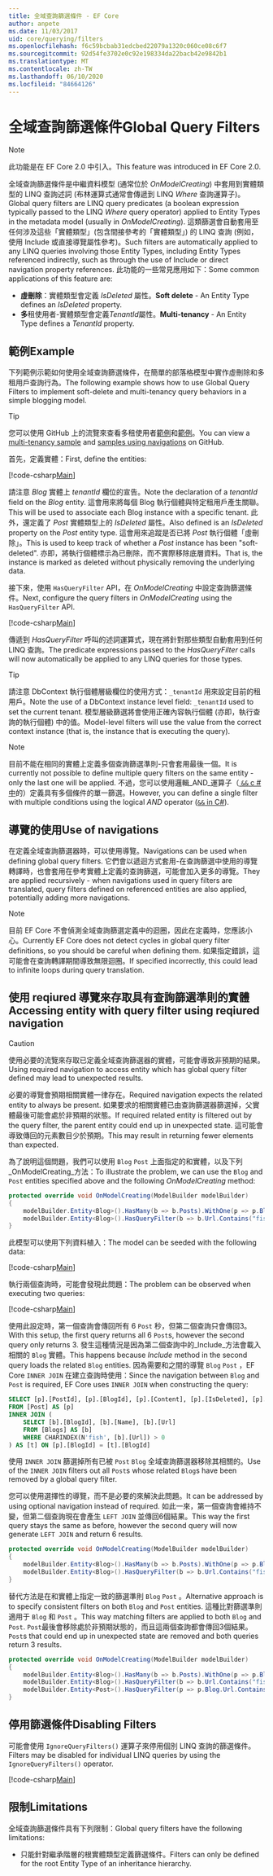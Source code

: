 ```yaml
---
title: 全域查詢篩選條件 - EF Core
author: anpete
ms.date: 11/03/2017
uid: core/querying/filters
ms.openlocfilehash: f6c59bcbab31edcbed22079a1320c060ce08c6f7
ms.sourcegitcommit: 92d54fe3702e0c92e198334da22bacb42e9842b1
ms.translationtype: MT
ms.contentlocale: zh-TW
ms.lasthandoff: 06/10/2020
ms.locfileid: "84664126"
---
```

# <a name="global-query-filters"></a><span data-ttu-id="85d86-102">全域查詢篩選條件</span><span class="sxs-lookup"><span data-stu-id="85d86-102">Global Query Filters</span></span>

> [!NOTE]
> <span data-ttu-id="85d86-103">此功能是在 EF Core 2.0 中引入。</span><span class="sxs-lookup"><span data-stu-id="85d86-103">This feature was introduced in EF Core 2.0.</span></span>

<span data-ttu-id="85d86-104">全域查詢篩選條件是中繼資料模型 (通常位於 *OnModelCreating*) 中套用到實體類型的 LINQ 查詢述詞 (布林運算式通常會傳遞到 LINQ *Where* 查詢運算子)。</span><span class="sxs-lookup"><span data-stu-id="85d86-104">Global query filters are LINQ query predicates (a boolean expression typically passed to the LINQ *Where* query operator) applied to Entity Types in the metadata model (usually in *OnModelCreating*).</span></span> <span data-ttu-id="85d86-105">這類篩選會自動套用至任何涉及這些「實體類型」(包含間接參考的「實體類型」) 的 LINQ 查詢 (例如，使用 Include 或直接導覽屬性參考)。</span><span class="sxs-lookup"><span data-stu-id="85d86-105">Such filters are automatically applied to any LINQ queries involving those Entity Types, including Entity Types referenced indirectly, such as through the use of Include or direct navigation property references.</span></span> <span data-ttu-id="85d86-106">此功能的一些常見應用如下：</span><span class="sxs-lookup"><span data-stu-id="85d86-106">Some common applications of this feature are:</span></span>

* <span data-ttu-id="85d86-107">**虛刪除**：實體類型會定義 *IsDeleted* 屬性。</span><span class="sxs-lookup"><span data-stu-id="85d86-107">**Soft delete** - An Entity Type defines an *IsDeleted* property.</span></span>
* <span data-ttu-id="85d86-108">**多**租使用者-實體類型會定義*TenantId*屬性。</span><span class="sxs-lookup"><span data-stu-id="85d86-108">**Multi-tenancy** - An Entity Type defines a *TenantId* property.</span></span>

## <a name="example"></a><span data-ttu-id="85d86-109">範例</span><span class="sxs-lookup"><span data-stu-id="85d86-109">Example</span></span>

<span data-ttu-id="85d86-110">下列範例示範如何使用全域查詢篩選條件，在簡單的部落格模型中實作虛刪除和多租用戶查詢行為。</span><span class="sxs-lookup"><span data-stu-id="85d86-110">The following example shows how to use Global Query Filters to implement soft-delete and multi-tenancy query behaviors in a simple blogging model.</span></span>

> [!TIP]
> <span data-ttu-id="85d86-111">您可以使用 GitHub 上的流覽來查看多租使用者[範例](https://github.com/dotnet/EntityFramework.Docs/tree/master/samples/core/QueryFilters)和[範例](https://github.com/dotnet/EntityFramework.Docs/tree/master/samples/core/QueryFiltersNavigations)。</span><span class="sxs-lookup"><span data-stu-id="85d86-111">You can view a [multi-tenancy sample](https://github.com/dotnet/EntityFramework.Docs/tree/master/samples/core/QueryFilters) and [samples using navigations](https://github.com/dotnet/EntityFramework.Docs/tree/master/samples/core/QueryFiltersNavigations) on GitHub.</span></span> 

<span data-ttu-id="85d86-112">首先，定義實體：</span><span class="sxs-lookup"><span data-stu-id="85d86-112">First, define the entities:</span></span>

[!code-csharp[Main](../../../samples/core/QueryFilters/Program.cs#Entities)]

<span data-ttu-id="85d86-113">請注意 _Blog_ 實體上 _tenantId_ 欄位的宣告。</span><span class="sxs-lookup"><span data-stu-id="85d86-113">Note the declaration of a _tenantId_ field on the _Blog_ entity.</span></span> <span data-ttu-id="85d86-114">這會用來將每個 Blog 執行個體與特定租用戶產生關聯。</span><span class="sxs-lookup"><span data-stu-id="85d86-114">This will be used to associate each Blog instance with a specific tenant.</span></span> <span data-ttu-id="85d86-115">此外，還定義了 _Post_ 實體類型上的 _IsDeleted_ 屬性。</span><span class="sxs-lookup"><span data-stu-id="85d86-115">Also defined is an _IsDeleted_ property on the _Post_ entity type.</span></span> <span data-ttu-id="85d86-116">這會用來追蹤是否已將 _Post_ 執行個體「虛刪除」。</span><span class="sxs-lookup"><span data-stu-id="85d86-116">This is used to keep track of whether a _Post_ instance has been "soft-deleted".</span></span> <span data-ttu-id="85d86-117">亦即，將執行個體標示為已刪除，而不實際移除底層資料。</span><span class="sxs-lookup"><span data-stu-id="85d86-117">That is, the instance is marked as deleted without physically removing the underlying data.</span></span>

<span data-ttu-id="85d86-118">接下來，使用 `HasQueryFilter` API，在 _OnModelCreating_ 中設定查詢篩選條件。</span><span class="sxs-lookup"><span data-stu-id="85d86-118">Next, configure the query filters in _OnModelCreating_ using the `HasQueryFilter` API.</span></span>

[!code-csharp[Main](../../../samples/core/QueryFilters/Program.cs#Configuration)]

<span data-ttu-id="85d86-119">傳遞到 _HasQueryFilter_ 呼叫的述詞運算式，現在將針對那些類型自動套用到任何 LINQ 查詢。</span><span class="sxs-lookup"><span data-stu-id="85d86-119">The predicate expressions passed to the _HasQueryFilter_ calls will now automatically be applied to any LINQ queries for those types.</span></span>

> [!TIP]
> <span data-ttu-id="85d86-120">請注意 DbContext 執行個體層級欄位的使用方式：`_tenantId` 用來設定目前的租用戶。</span><span class="sxs-lookup"><span data-stu-id="85d86-120">Note the use of a DbContext instance level field: `_tenantId` used to set the current tenant.</span></span> <span data-ttu-id="85d86-121">模型層級篩選將會使用正確內容執行個體 (亦即，執行查詢的執行個體) 中的值。</span><span class="sxs-lookup"><span data-stu-id="85d86-121">Model-level filters will use the value from the correct context instance (that is, the instance that is executing the query).</span></span>

> [!NOTE]
> <span data-ttu-id="85d86-122">目前不能在相同的實體上定義多個查詢篩選準則-只會套用最後一個。</span><span class="sxs-lookup"><span data-stu-id="85d86-122">It is currently not possible to define multiple query filters on the same entity - only the last one will be applied.</span></span> <span data-ttu-id="85d86-123">不過，您可以使用邏輯_AND_運算子（[ `&&` c # 中](https://docs.microsoft.com/dotnet/csharp/language-reference/operators/boolean-logical-operators#conditional-logical-and-operator-)的）定義具有多個條件的單一篩選。</span><span class="sxs-lookup"><span data-stu-id="85d86-123">However, you can define a single filter with multiple conditions using the logical _AND_ operator ([`&&` in C#](https://docs.microsoft.com/dotnet/csharp/language-reference/operators/boolean-logical-operators#conditional-logical-and-operator-)).</span></span>

## <a name="use-of-navigations"></a><span data-ttu-id="85d86-124">導覽的使用</span><span class="sxs-lookup"><span data-stu-id="85d86-124">Use of navigations</span></span>

<span data-ttu-id="85d86-125">在定義全域查詢篩選器時，可以使用導覽。</span><span class="sxs-lookup"><span data-stu-id="85d86-125">Navigations can be used when defining global query filters.</span></span> <span data-ttu-id="85d86-126">它們會以遞迴方式套用-在查詢篩選中使用的導覽轉譯時，也會套用在參考實體上定義的查詢篩選，可能會加入更多的導覽。</span><span class="sxs-lookup"><span data-stu-id="85d86-126">They are applied recursively - when navigations used in query filters are translated, query filters defined on referenced entities are also applied, potentially adding more navigations.</span></span>

> [!NOTE]
> <span data-ttu-id="85d86-127">目前 EF Core 不會偵測全域查詢篩選定義中的迴圈，因此在定義時，您應該小心。</span><span class="sxs-lookup"><span data-stu-id="85d86-127">Currently EF Core does not detect cycles in global query filter definitions, so you should be careful when defining them.</span></span> <span data-ttu-id="85d86-128">如果指定錯誤，這可能會在查詢轉譯期間導致無限迴圈。</span><span class="sxs-lookup"><span data-stu-id="85d86-128">If specified incorrectly, this could lead to infinite loops during query translation.</span></span>

## <a name="accessing-entity-with-query-filter-using-reqiured-navigation"></a><span data-ttu-id="85d86-129">使用 reqiured 導覽來存取具有查詢篩選準則的實體</span><span class="sxs-lookup"><span data-stu-id="85d86-129">Accessing entity with query filter using reqiured navigation</span></span>

> [!CAUTION]
> <span data-ttu-id="85d86-130">使用必要的流覽來存取已定義全域查詢篩選器的實體，可能會導致非預期的結果。</span><span class="sxs-lookup"><span data-stu-id="85d86-130">Using required navigation to access entity which has global query filter defined may lead to unexpected results.</span></span> 

<span data-ttu-id="85d86-131">必要的導覽會預期相關實體一律存在。</span><span class="sxs-lookup"><span data-stu-id="85d86-131">Required navigation expects the related entity to always be present.</span></span> <span data-ttu-id="85d86-132">如果要求的相關實體已由查詢篩選器篩選掉，父實體最後可能會處於非預期的狀態。</span><span class="sxs-lookup"><span data-stu-id="85d86-132">If required related entity is filtered out by the query filter, the parent entity could end up in unexpected state.</span></span> <span data-ttu-id="85d86-133">這可能會導致傳回的元素數目少於預期。</span><span class="sxs-lookup"><span data-stu-id="85d86-133">This may result in returning fewer elements than expected.</span></span> 

<span data-ttu-id="85d86-134">為了說明這個問題，我們可以使用 `Blog` `Post` 上面指定的和實體，以及下列_OnModelCreating_方法：</span><span class="sxs-lookup"><span data-stu-id="85d86-134">To illustrate the problem, we can use the `Blog` and `Post` entities specified above and the following _OnModelCreating_ method:</span></span>

```csharp
protected override void OnModelCreating(ModelBuilder modelBuilder)
{
    modelBuilder.Entity<Blog>().HasMany(b => b.Posts).WithOne(p => p.Blog).IsRequired();
    modelBuilder.Entity<Blog>().HasQueryFilter(b => b.Url.Contains("fish"));
}
```

<span data-ttu-id="85d86-135">此模型可以使用下列資料植入：</span><span class="sxs-lookup"><span data-stu-id="85d86-135">The model can be seeded with the following data:</span></span>

[!code-csharp[Main](../../../samples/core/QueryFiltersNavigations/Program.cs#SeedData)]

<span data-ttu-id="85d86-136">執行兩個查詢時，可能會發現此問題：</span><span class="sxs-lookup"><span data-stu-id="85d86-136">The problem can be observed when executing two queries:</span></span>

[!code-csharp[Main](../../../samples/core/QueryFiltersNavigations/Program.cs#Queries)]

<span data-ttu-id="85d86-137">使用此設定時，第一個查詢會傳回所有 6 `Post` 秒，但第二個查詢只會傳回3。</span><span class="sxs-lookup"><span data-stu-id="85d86-137">With this setup, the first query returns all 6 `Post`s, however the second query only returns 3.</span></span> <span data-ttu-id="85d86-138">發生這種情況是因為第二個查詢中的_Include_方法會載入相關的 `Blog` 實體。</span><span class="sxs-lookup"><span data-stu-id="85d86-138">This happens because _Include_ method in the second query loads the related `Blog` entities.</span></span> <span data-ttu-id="85d86-139">因為需要和之間的導覽 `Blog` `Post` ，EF Core `INNER JOIN` 在建立查詢時使用：</span><span class="sxs-lookup"><span data-stu-id="85d86-139">Since the navigation between `Blog` and `Post` is required, EF Core uses `INNER JOIN` when constructing the query:</span></span>

```SQL
SELECT [p].[PostId], [p].[BlogId], [p].[Content], [p].[IsDeleted], [p].[Title], [t].[BlogId], [t].[Name], [t].[Url]
FROM [Post] AS [p]
INNER JOIN (
    SELECT [b].[BlogId], [b].[Name], [b].[Url]
    FROM [Blogs] AS [b]
    WHERE CHARINDEX(N'fish', [b].[Url]) > 0
) AS [t] ON [p].[BlogId] = [t].[BlogId]
```

<span data-ttu-id="85d86-140">使用 `INNER JOIN` 篩選掉所有已被 `Post` `Blog` 全域查詢篩選器移除其相關的。</span><span class="sxs-lookup"><span data-stu-id="85d86-140">Use of the `INNER JOIN` filters out all `Post`s whose related `Blog`s have been removed by a global query filter.</span></span> 

<span data-ttu-id="85d86-141">您可以使用選擇性的導覽，而不是必要的來解決此問題。</span><span class="sxs-lookup"><span data-stu-id="85d86-141">It can be addressed by using optional navigation instead of required.</span></span> <span data-ttu-id="85d86-142">如此一來，第一個查詢會維持不變，但第二個查詢現在會產生 `LEFT JOIN` 並傳回6個結果。</span><span class="sxs-lookup"><span data-stu-id="85d86-142">This way the first query stays the same as before, however the second query will now generate `LEFT JOIN` and return 6 results.</span></span>

```csharp
protected override void OnModelCreating(ModelBuilder modelBuilder)
{
    modelBuilder.Entity<Blog>().HasMany(b => b.Posts).WithOne(p => p.Blog).IsRequired(false);
    modelBuilder.Entity<Blog>().HasQueryFilter(b => b.Url.Contains("fish"));
}
```

<span data-ttu-id="85d86-143">替代方法是在和實體上指定一致的篩選準則 `Blog` `Post` 。</span><span class="sxs-lookup"><span data-stu-id="85d86-143">Alternative approach is to specify consistent filters on both `Blog` and `Post` entities.</span></span>
<span data-ttu-id="85d86-144">這種比對篩選準則適用于 `Blog` 和 `Post` 。</span><span class="sxs-lookup"><span data-stu-id="85d86-144">This way matching filters are applied to both `Blog` and `Post`.</span></span> <span data-ttu-id="85d86-145">`Post`最後會移除處於非預期狀態的，而且這兩個查詢都會傳回3個結果。</span><span class="sxs-lookup"><span data-stu-id="85d86-145">`Post`s that could end up in unexpected state are removed and both queries return 3 results.</span></span> 

```csharp
protected override void OnModelCreating(ModelBuilder modelBuilder)
{
    modelBuilder.Entity<Blog>().HasMany(b => b.Posts).WithOne(p => p.Blog).IsRequired();
    modelBuilder.Entity<Blog>().HasQueryFilter(b => b.Url.Contains("fish"));
    modelBuilder.Entity<Post>().HasQueryFilter(p => p.Blog.Url.Contains("fish"));
}
```

## <a name="disabling-filters"></a><span data-ttu-id="85d86-146">停用篩選條件</span><span class="sxs-lookup"><span data-stu-id="85d86-146">Disabling Filters</span></span>

<span data-ttu-id="85d86-147">可能會使用 `IgnoreQueryFilters()` 運算子來停用個別 LINQ 查詢的篩選條件。</span><span class="sxs-lookup"><span data-stu-id="85d86-147">Filters may be disabled for individual LINQ queries by using the `IgnoreQueryFilters()` operator.</span></span>

[!code-csharp[Main](../../../samples/core/QueryFilters/Program.cs#IgnoreFilters)]

## <a name="limitations"></a><span data-ttu-id="85d86-148">限制</span><span class="sxs-lookup"><span data-stu-id="85d86-148">Limitations</span></span>

<span data-ttu-id="85d86-149">全域查詢篩選條件具有下列限制：</span><span class="sxs-lookup"><span data-stu-id="85d86-149">Global query filters have the following limitations:</span></span>

* <span data-ttu-id="85d86-150">只能針對繼承階層的根實體類型定義篩選條件。</span><span class="sxs-lookup"><span data-stu-id="85d86-150">Filters can only be defined for the root Entity Type of an inheritance hierarchy.</span></span>
